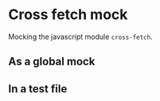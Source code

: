 # Cross fetch mock

Mocking the javascript module `cross-fetch`.

## As a global mock

## In a test file
